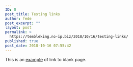 ```yaml
---
ID: 8
post_title: Testing links
author: fede
post_excerpt: ""
layout: post
permalink: >
  https://tembleking.no-ip.biz/2018/10/16/testing-links/
published: true
post_date: 2018-10-16 07:55:42
---
```

This is an [example][1] of link to blank page.

 [1]: https://google.com